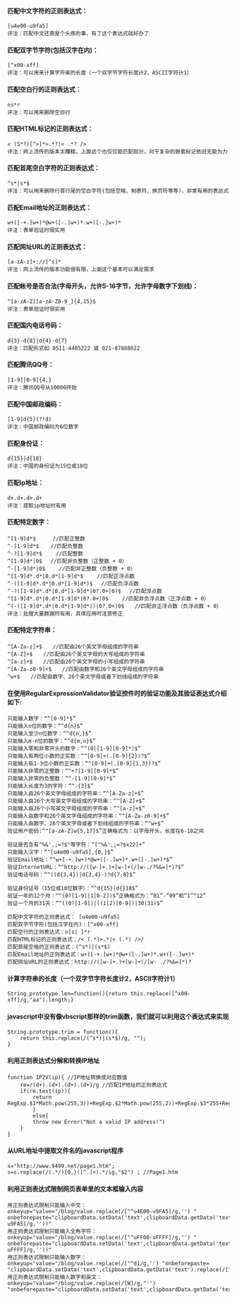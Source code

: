 #### 匹配中文字符的正则表达式： 

```
[u4e00-u9fa5]
评注：匹配中文还真是个头疼的事，有了这个表达式就好办了
```

#### 匹配双字节字符(包括汉字在内)：
```
[^x00-xff]
评注：可以用来计算字符串的长度（一个双字节字符长度计2，ASCII字符计1）
```


#### 匹配空白行的正则表达式：
```
ns*r
评注：可以用来删除空白行
```

#### 匹配HTML标记的正则表达式：
```
< (S*?)[^>]*>.*?|< .*? />
评注：网上流传的版本太糟糕，上面这个也仅仅能匹配部分，对于复杂的嵌套标记依旧无能为力
```
#### 匹配首尾空白字符的正则表达式：
```
^s*|s*$
评注：可以用来删除行首行尾的空白字符(包括空格、制表符、换页符等等)，非常有用的表达式
```

#### 匹配Email地址的正则表达式：
```
w+([-+.]w+)*@w+([-.]w+)*.w+([-.]w+)*
评注：表单验证时很实用
```

#### 匹配网址URL的正则表达式：
```
[a-zA-z]+://[^s]*
评注：网上流传的版本功能很有限，上面这个基本可以满足需求
```

#### 匹配帐号是否合法(字母开头，允许5-16字节，允许字母数字下划线)：
```
^[a-zA-Z][a-zA-Z0-9_]{4,15}$
评注：表单验证时很实用
```

#### 匹配国内电话号码：
```
d{3}-d{8}|d{4}-d{7}
评注：匹配形式如 0511-4405222 或 021-87888822
```

#### 匹配腾讯QQ号：
```
[1-9][0-9]{4,}
评注：腾讯QQ号从10000开始
```
#### 匹配中国邮政编码：
```
[1-9]d{5}(?!d)
评注：中国邮政编码为6位数字
```
#### 匹配身份证：
```
d{15}|d{18}
评注：中国的身份证为15位或18位
```
#### 匹配ip地址：
```
d+.d+.d+.d+
评注：提取ip地址时有用
```

#### 匹配特定数字：
```
^[1-9]d*$　 　 //匹配正整数
^-[1-9]d*$ 　 //匹配负整数
^-?[1-9]d*$　　 //匹配整数
^[1-9]d*|0$　 //匹配非负整数（正整数 + 0）
^-[1-9]d*|0$　　 //匹配非正整数（负整数 + 0）
^[1-9]d*.d*|0.d*[1-9]d*$　　 //匹配正浮点数
^-([1-9]d*.d*|0.d*[1-9]d*)$　 //匹配负浮点数
^-?([1-9]d*.d*|0.d*[1-9]d*|0?.0+|0)$　 //匹配浮点数
^[1-9]d*.d*|0.d*[1-9]d*|0?.0+|0$　　 //匹配非负浮点数（正浮点数 + 0）
^(-([1-9]d*.d*|0.d*[1-9]d*))|0?.0+|0$　　//匹配非正浮点数（负浮点数 + 0）
评注：处理大量数据时有用，具体应用时注意修正

```

#### 匹配特定字符串：
```
^[A-Za-z]+$　　//匹配由26个英文字母组成的字符串
^[A-Z]+$　　//匹配由26个英文字母的大写组成的字符串
^[a-z]+$　　//匹配由26个英文字母的小写组成的字符串
^[A-Za-z0-9]+$　　//匹配由数字和26个英文字母组成的字符串
^w+$　　//匹配由数字、26个英文字母或者下划线组成的字符串
```


#### 在使用RegularExpressionValidator验证控件时的验证功能及其验证表达式介绍如下:
```
只能输入数字：“^[0-9]*$”
只能输入n位的数字：“^d{n}$”
只能输入至少n位数字：“^d{n,}$”
只能输入m-n位的数字：“^d{m,n}$”
只能输入零和非零开头的数字：“^(0|[1-9][0-9]*)$”
只能输入有两位小数的正实数：“^[0-9]+(.[0-9]{2})?$”
只能输入有1-3位小数的正实数：“^[0-9]+(.[0-9]{1,3})?$”
只能输入非零的正整数：“^+?[1-9][0-9]*$”
只能输入非零的负整数：“^-[1-9][0-9]*$”
只能输入长度为3的字符：“^.{3}$”
只能输入由26个英文字母组成的字符串：“^[A-Za-z]+$”
只能输入由26个大写英文字母组成的字符串：“^[A-Z]+$”
只能输入由26个小写英文字母组成的字符串：“^[a-z]+$”
只能输入由数字和26个英文字母组成的字符串：“^[A-Za-z0-9]+$”
只能输入由数字、26个英文字母或者下划线组成的字符串：“^w+$”
验证用户密码:“^[a-zA-Z]w{5,17}$”正确格式为：以字母开头，长度在6-18之间
```



```
验证是否含有^%&',;=?$"等字符：“[^%&',;=?$x22]+”
只能输入汉字：“^[u4e00-u9fa5],{0,}$”
验证Email地址：“^w+[-+.]w+)*@w+([-.]w+)*.w+([-.]w+)*$”
验证InternetURL：“^http://([w-]+.)+[w-]+(/[w-./?%&=]*)?$”
验证电话号码：“^((d{3,4})|d{3,4}-)?d{7,8}$”

验证身份证号（15位或18位数字）：“^d{15}|d{}18$”
验证一年的12个月：“^(0?[1-9]|1[0-2])$”正确格式为：“01”-“09”和“1”“12”
验证一个月的31天：“^((0?[1-9])|((1|2)[0-9])|30|31)$”

匹配中文字符的正则表达式： [u4e00-u9fa5]
匹配双字节字符(包括汉字在内)：[^x00-xff]
匹配空行的正则表达式：n[s| ]*r
匹配HTML标记的正则表达式：/< (.*)>.*|< (.*) />/ 
匹配首尾空格的正则表达式：(^s*)|(s*$)
匹配Email地址的正则表达式：w+([-+.]w+)*@w+([-.]w+)*.w+([-.]w+)*
匹配网址URL的正则表达式：http://([w-]+.)+[w-]+(/[w- ./?%&=]*)?
```




#### 计算字符串的长度（一个双字节字符长度计2，ASCII字符计1） 
```
String.prototype.len=function(){return this.replace([^x00-xff]/g,"aa").length;}
```


#### javascript中没有像vbscript那样的trim函数，我们就可以利用这个表达式来实现
```
String.prototype.trim = function(){
	return this.replace(/(^s*)|(s*$)/g, "");
}
```

#### 利用正则表达式分解和转换IP地址
```
function IP2V(ip){ //IP地址转换成对应数值
	re=/(d+).(d+).(d+).(d+)/g //匹配IP地址的正则表达式
	if(re.test(ip)){
		return 				RegExp.$1*Math.pow(255,3))+RegExp.$2*Math.pow(255,2))+RegExp.$3*255+RegExp.$4*1
		}
		else{
		throw new Error("Not a valid IP address!")
	}
}
```

#### 从URL地址中提取文件名的javascript程序
```
s="http://www.9499.net/page1.htm";
s=s.replace(/(.*/){0,}([^.]+).*/ig,"$2") ; //Page1.htm
```

#### 利用正则表达式限制网页表单里的文本框输入内容
```
用正则表达式限制只能输入中文：onkeyup="value="/blog/value.replace(/["^u4E00-u9FA5]/g,'') " onbeforepaste="clipboardData.setData('text',clipboardData.getData('text').replace(/[^u4E00-u9FA5]/g,''))"
用正则表达式限制只能输入全角字符： onkeyup="value="/blog/value.replace(/["^uFF00-uFFFF]/g,'') " onbeforepaste="clipboardData.setData('text',clipboardData.getData('text').replace(/[^uFF00-uFFFF]/g,''))"
用正则表达式限制只能输入数字：onkeyup="value="/blog/value.replace(/["^d]/g,'') "onbeforepaste= "clipboardData.setData('text',clipboardData.getData('text').replace(/[^d]/g,''))"
用正则表达式限制只能输入数字和英文：onkeyup="value="/blog/value.replace(/[W]/g,"'') "onbeforepaste="clipboardData.setData('text',clipboardData.getData('text').replace(/[^d]/g,''
```
